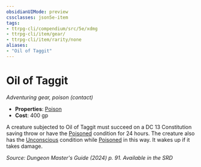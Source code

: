 ```yaml
---
obsidianUIMode: preview
cssclasses: json5e-item
tags:
- ttrpg-cli/compendium/src/5e/xdmg
- ttrpg-cli/item/gear/
- ttrpg-cli/item/rarity/none
aliases: 
- "Oil of Taggit"
---
```

# Oil of Taggit
*Adventuring gear, poison (contact)*  


- **Properties**: [Poison](Інструменти%20ДМ/CLI/rules/item-properties.md#Poison)
- **Cost**: 400 gp

A creature subjected to Oil of Taggit must succeed on a DC 13 Constitution saving throw or have the [Poisoned](Інструменти%20ДМ/CLI/rules/conditions.md#Poisoned) condition for 24 hours. The creature also has the [Unconscious](Інструменти%20ДМ/CLI/rules/conditions.md#Unconscious) condition while [Poisoned](Інструменти%20ДМ/CLI/rules/conditions.md#Poisoned) in this way. It wakes up if it takes damage.

*Source: Dungeon Master's Guide (2024) p. 91. Available in the <span title='Systems Reference Document (5.2)'>SRD</span>*